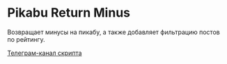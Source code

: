 # Pikabu Return Minus
Возвращает минусы на пикабу, а также добавляет фильтрацию постов по рейтингу.

[Телеграм-канал скрипта](https://t.me/return_pikabu)